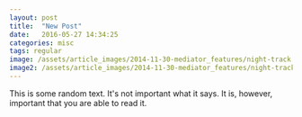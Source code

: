 ```yaml
---
layout: post
title:  "New Post"
date:   2016-05-27 14:34:25
categories: misc
tags: regular
image: /assets/article_images/2014-11-30-mediator_features/night-track.JPG
image2: /assets/article_images/2014-11-30-mediator_features/night-track-mobile.JPG
---
```


This is some random text. It's not important what it says. It is, however, important that you are able to read it.
